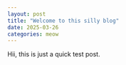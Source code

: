 ```yaml
---
layout: post
title: "Welcome to this silly blog"
date: 2025-03-26
categories: meow
---
```


Hii, this is just a quick test post.
